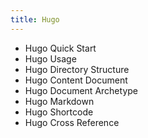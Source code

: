 ```yaml
---
title: Hugo
---
```


* Hugo Quick Start
* Hugo Usage
* Hugo Directory Structure
* Hugo Content Document
* Hugo Document Archetype
* Hugo Markdown
* Hugo Shortcode
* Hugo Cross Reference

